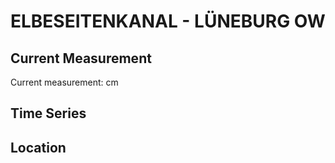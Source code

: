 # ELBESEITENKANAL - LÜNEBURG OW

## Current Measurement

Current measurement: <Value topic="rivers/pegel-online/ESK/LÜNEBURG OW/measurementValue"/> cm

## Time Series

<TimeSeries topic="rivers/pegel-online/ESK/LÜNEBURG OW/measurementValue" period="week" />

## Location

<WorldMap>
  <Marker lat="53.27248768100028" lon="10.485459016759826" labelTopic="rivers/pegel-online/ESK/LÜNEBURG OW" />
</WorldMap>
